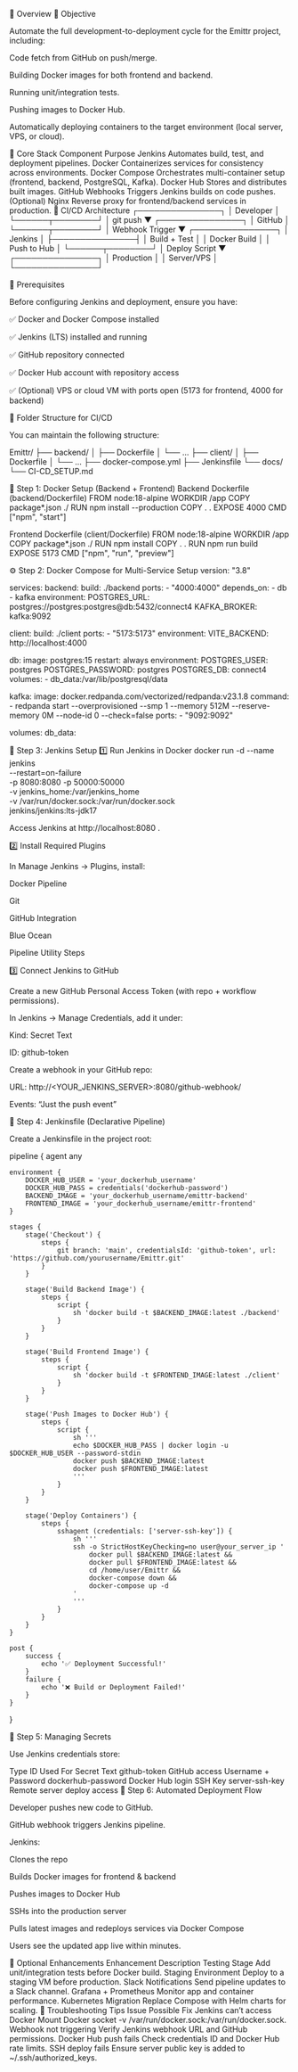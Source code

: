 🧭 Overview
🎯 Objective

Automate the full development-to-deployment cycle for the Emittr project, including:

Code fetch from GitHub on push/merge.

Building Docker images for both frontend and backend.

Running unit/integration tests.

Pushing images to Docker Hub.

Automatically deploying containers to the target environment (local server, VPS, or cloud).

🧱 Core Stack
Component	Purpose
Jenkins	Automates build, test, and deployment pipelines.
Docker	Containerizes services for consistency across environments.
Docker Compose	Orchestrates multi-container setup (frontend, backend, PostgreSQL, Kafka).
Docker Hub	Stores and distributes built images.
GitHub Webhooks	Triggers Jenkins builds on code pushes.
(Optional) Nginx	Reverse proxy for frontend/backend services in production.
🧩 CI/CD Architecture
                ┌───────────────┐
                │   Developer   │
                └──────┬────────┘
                       │ git push
                       ▼
                ┌───────────────┐
                │    GitHub     │
                └──────┬────────┘
                       │ Webhook Trigger
                       ▼
                ┌───────────────┐
                │   Jenkins     │
                ├───────────────┤
                │ Build + Test  │
                │ Docker Build  │
                │ Push to Hub   │
                └──────┬────────┘
                       │ Deploy Script
                       ▼
                ┌───────────────┐
                │  Production   │
                │   Server/VPS  │
                └───────────────┘

🔧 Prerequisites

Before configuring Jenkins and deployment, ensure you have:

✅ Docker and Docker Compose installed

✅ Jenkins (LTS) installed and running

✅ GitHub repository connected

✅ Docker Hub account with repository access

✅ (Optional) VPS or cloud VM with ports open (5173 for frontend, 4000 for backend)

🧱 Folder Structure for CI/CD

You can maintain the following structure:

Emittr/
├── backend/
│   ├── Dockerfile
│   └── ...
├── client/
│   ├── Dockerfile
│   └── ...
├── docker-compose.yml
├── Jenkinsfile
└── docs/
    └── CI-CD_SETUP.md

🐋 Step 1: Docker Setup (Backend + Frontend)
Backend Dockerfile (backend/Dockerfile)
FROM node:18-alpine
WORKDIR /app
COPY package*.json ./
RUN npm install --production
COPY . .
EXPOSE 4000
CMD ["npm", "start"]

Frontend Dockerfile (client/Dockerfile)
FROM node:18-alpine
WORKDIR /app
COPY package*.json ./
RUN npm install
COPY . .
RUN npm run build
EXPOSE 5173
CMD ["npm", "run", "preview"]

⚙️ Step 2: Docker Compose for Multi-Service Setup
version: "3.8"

services:
  backend:
    build: ./backend
    ports:
      - "4000:4000"
    depends_on:
      - db
      - kafka
    environment:
      POSTGRES_URL: postgres://postgres:postgres@db:5432/connect4
      KAFKA_BROKER: kafka:9092

  client:
    build: ./client
    ports:
      - "5173:5173"
    environment:
      VITE_BACKEND: http://localhost:4000

  db:
    image: postgres:15
    restart: always
    environment:
      POSTGRES_USER: postgres
      POSTGRES_PASSWORD: postgres
      POSTGRES_DB: connect4
    volumes:
      - db_data:/var/lib/postgresql/data

  kafka:
    image: docker.redpanda.com/vectorized/redpanda:v23.1.8
    command:
      - redpanda start --overprovisioned --smp 1 --memory 512M --reserve-memory 0M --node-id 0 --check=false
    ports:
      - "9092:9092"

volumes:
  db_data:

🧰 Step 3: Jenkins Setup
1️⃣ Run Jenkins in Docker
docker run -d --name jenkins \
  --restart=on-failure \
  -p 8080:8080 -p 50000:50000 \
  -v jenkins_home:/var/jenkins_home \
  -v /var/run/docker.sock:/var/run/docker.sock \
  jenkins/jenkins:lts-jdk17


Access Jenkins at http://localhost:8080
.

2️⃣ Install Required Plugins

In Manage Jenkins → Plugins, install:

Docker Pipeline

Git

GitHub Integration

Blue Ocean

Pipeline Utility Steps

3️⃣ Connect Jenkins to GitHub

Create a new GitHub Personal Access Token (with repo + workflow permissions).

In Jenkins → Manage Credentials, add it under:

Kind: Secret Text

ID: github-token

Create a webhook in your GitHub repo:

URL: http://<YOUR_JENKINS_SERVER>:8080/github-webhook/

Events: “Just the push event”

🧮 Step 4: Jenkinsfile (Declarative Pipeline)

Create a Jenkinsfile in the project root:

pipeline {
    agent any

    environment {
        DOCKER_HUB_USER = 'your_dockerhub_username'
        DOCKER_HUB_PASS = credentials('dockerhub-password')
        BACKEND_IMAGE = 'your_dockerhub_username/emittr-backend'
        FRONTEND_IMAGE = 'your_dockerhub_username/emittr-frontend'
    }

    stages {
        stage('Checkout') {
            steps {
                git branch: 'main', credentialsId: 'github-token', url: 'https://github.com/yourusername/Emittr.git'
            }
        }

        stage('Build Backend Image') {
            steps {
                script {
                    sh 'docker build -t $BACKEND_IMAGE:latest ./backend'
                }
            }
        }

        stage('Build Frontend Image') {
            steps {
                script {
                    sh 'docker build -t $FRONTEND_IMAGE:latest ./client'
                }
            }
        }

        stage('Push Images to Docker Hub') {
            steps {
                script {
                    sh '''
                    echo $DOCKER_HUB_PASS | docker login -u $DOCKER_HUB_USER --password-stdin
                    docker push $BACKEND_IMAGE:latest
                    docker push $FRONTEND_IMAGE:latest
                    '''
                }
            }
        }

        stage('Deploy Containers') {
            steps {
                sshagent (credentials: ['server-ssh-key']) {
                    sh '''
                    ssh -o StrictHostKeyChecking=no user@your_server_ip '
                        docker pull $BACKEND_IMAGE:latest &&
                        docker pull $FRONTEND_IMAGE:latest &&
                        cd /home/user/Emittr &&
                        docker-compose down &&
                        docker-compose up -d
                    '
                    '''
                }
            }
        }
    }

    post {
        success {
            echo '✅ Deployment Successful!'
        }
        failure {
            echo '❌ Build or Deployment Failed!'
        }
    }
}

🔐 Step 5: Managing Secrets

Use Jenkins credentials store:

Type	ID	Used For
Secret Text	github-token	GitHub access
Username + Password	dockerhub-password	Docker Hub login
SSH Key	server-ssh-key	Remote server deploy access
🚀 Step 6: Automated Deployment Flow

Developer pushes new code to GitHub.

GitHub webhook triggers Jenkins pipeline.

Jenkins:

Clones the repo

Builds Docker images for frontend & backend

Pushes images to Docker Hub

SSHs into the production server

Pulls latest images and redeploys services via Docker Compose

Users see the updated app live within minutes.

🧠 Optional Enhancements
Enhancement	Description
Testing Stage	Add unit/integration tests before Docker build.
Staging Environment	Deploy to a staging VM before production.
Slack Notifications	Send pipeline updates to a Slack channel.
Grafana + Prometheus	Monitor app and container performance.
Kubernetes Migration	Replace Compose with Helm charts for scaling.
🧩 Troubleshooting Tips
Issue	Possible Fix
Jenkins can’t access Docker	Mount Docker socket -v /var/run/docker.sock:/var/run/docker.sock.
Webhook not triggering	Verify Jenkins webhook URL and GitHub permissions.
Docker Hub push fails	Check credentials ID and Docker Hub rate limits.
SSH deploy fails	Ensure server public key is added to ~/.ssh/authorized_keys.